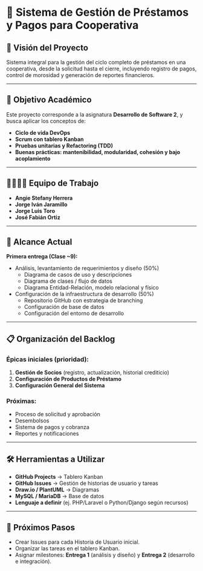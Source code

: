 # 📌 Sistema de Gestión de Préstamos y Pagos para Cooperativa  

## 👀 Visión del Proyecto  
Sistema integral para la gestión del ciclo completo de préstamos en una cooperativa, desde la solicitud hasta el cierre, incluyendo registro de pagos, control de morosidad y generación de reportes financieros.  

---

## 🎯 Objetivo Académico  
Este proyecto corresponde a la asignatura **Desarrollo de Software 2**, y busca aplicar los conceptos de:  
- **Ciclo de vida DevOps**  
- **Scrum con tablero Kanban**  
- **Pruebas unitarias y Refactoring (TDD)**  
- **Buenas prácticas: mantenibilidad, modularidad, cohesión y bajo acoplamiento**  

---

## 👨‍👩‍👧‍👦 Equipo de Trabajo  
- **Angie Stefany Herrera**
- **Jorge Iván Jaramillo** 
- **Jorge Luis Toro**  
- **José Fabián Ortiz** 

---

## 📌 Alcance Actual  
**Primera entrega (Clase ~9):**  
- Análisis, levantamiento de requerimientos y diseño (50%)  
  - Diagrama de casos de uso y descripciones  
  - Diagrama de clases / flujo de datos  
  - Diagrama Entidad-Relación, modelo relacional y físico  
- Configuración de la infraestructura de desarrollo (50%)  
  - Repositorio GitHub con estrategia de branching  
  - Configuración de base de datos  
  - Configuración del entorno de desarrollo  

---

## 📋 Organización del Backlog  
### Épicas iniciales (prioridad):  
1. **Gestión de Socios** (registro, actualización, historial crediticio)  
2. **Configuración de Productos de Préstamo**  
3. **Configuración General del Sistema**  

### Próximas:  
- Proceso de solicitud y aprobación  
- Desembolsos  
- Sistema de pagos y cobranza  
- Reportes y notificaciones  

---

## 🛠️ Herramientas a Utilizar  
- **GitHub Projects** → Tablero Kanban  
- **GitHub Issues** → Gestión de historias de usuario y tareas  
- **Draw.io / PlantUML** → Diagramas  
- **MySQL / MariaDB** → Base de datos  
- **Lenguaje a definir** (ej. PHP/Laravel o Python/Django según recursos)  

---

## 🚀 Próximos Pasos  
- Crear Issues para cada Historia de Usuario inicial.  
- Organizar las tareas en el tablero Kanban.  
- Asignar milestones: **Entrega 1** (análisis y diseño) y **Entrega 2** (desarrollo e integración).  
